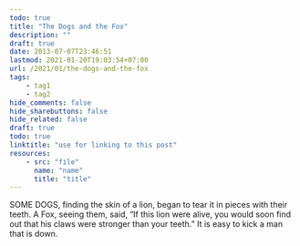 ```yaml
---
todo: true
title: "The Dogs and the Fox"
description: ""
draft: true
date: 2013-07-07T23:46:51
lastmod: 2021-01-20T19:03:54+07:00
url: /2021/01/the-dogs-and-the-fox
tags:
    - tag1
    - tag2
hide_comments: false
hide_sharebuttons: false
hide_related: false
draft: true
todo: true
linktitle: "use for linking to this post"
resources:
    - src: "file"
      name: "name"
      title: "title"
---
```


SOME DOGS, finding the skin of a lion, began to tear it in pieces with their teeth. A Fox, seeing them, said, “If this lion were alive, you would soon find out that his claws were stronger than your teeth.”
It is easy to kick a man that is down.
